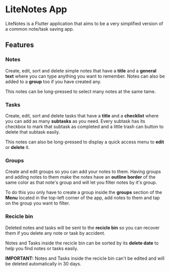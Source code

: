 # LiteNotes App

LiteNotes is a Flutter application that aims to be a very simplified version of a common note/task saving app.

## Features
### Notes
Create, edit, sort and delete simple notes that have a **title** and a **general text** where you can type anything you want to remember.
Notes can also be added to a **group** too if you have created any.

This notes can be long-pressed to select many notes at the same tame.

### Tasks
Create, edit, sort and delete tasks that have a **title** and a **checklist** where you can add as many **subtasks** as you need.
Every subtask has its checkbox to mark that subtask as completed and a little trash can button to delete that subtask easily.

This notes can also be long-pressed to display a quick access menu to **edit** or **delete** it.

### Groups
Create and edit groups so you can add your notes to them.
Having groups and adding notes to them make the notes have an **outline border** of the same color as that note's group and will let you filter notes by it's group.

To do this you only have to create a group inside the **groups** section of the **Menu** located in the top-left corner of the app, add notes to them and tap on the group you want to filter.

### Recicle bin
Deleted notes and tasks will be sent to the **recicle bin** so you can recover them if you delete any note or task by accident.

Notes and Tasks inside the recicle bin can be sorted by its **delete date** to help you find notes or tasks easily.

**IMPORTANT:** Notes and Tasks inside the recicle bin can't be edited and will be deleted automatically in 30 days.